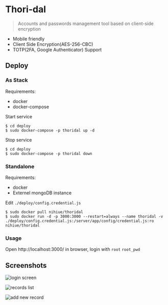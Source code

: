 
# Thori-dal
> Accounts and passwords management tool based on client-side encryption

- Mobile friendly
- Client Side Encryption(AES-256-CBC)
- TOTP(2FA, Google Authenticator) Support

## Deploy

### As Stack

Requirements:
 - docker
 - docker-compose

Start service

```
$ cd deploy
$ sudo docker-compose -p thoridal up -d
```

Stop service

```
$ cd deploy
$ sudo docker-compose -p thoridal down
```

### Standalone

Requirements:
 - docker
 - Externel mongoDB instance

Edit `./deploy/config.credential.js`

```
$ sudo docker pull nihiue/thoridal
$ sudo docker run -d -p 3000:3000 --restart=always --name thoridal -v ./deploy/config.credential.js:/server/app/config/credential.js:ro nihiue/thoridal
```

### Usage

Open http://localhost:3000/ in browser, login with `root` `root_pwd`


## Screenshots

![login screen](https://user-images.githubusercontent.com/5763301/39082960-3faa3316-458e-11e8-8207-165f38f25a18.png)

![records list](https://user-images.githubusercontent.com/5763301/39082968-5f95f638-458e-11e8-9e54-ec60560cd680.png)

![add new record](https://user-images.githubusercontent.com/5763301/39082963-47229264-458e-11e8-9a9a-fc5e857dae91.png)

